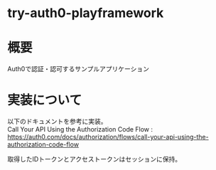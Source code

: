 # try-auth0-playframework

# 概要

Auth0で認証・認可するサンプルアプリケーション

# 実装について

以下のドキュメントを参考に実装。  
Call Your API Using the Authorization Code Flow : https://auth0.com/docs/authorization/flows/call-your-api-using-the-authorization-code-flow  

取得したIDトークンとアクセストークンはセッションに保持。  
